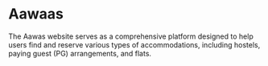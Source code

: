 # Aawaas
The Aawas website serves as a comprehensive platform designed to help users find and reserve various types of accommodations, including hostels, paying guest (PG) arrangements, and flats.
